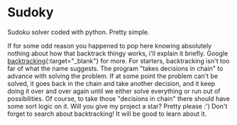 # Sudoky
Sudoku solver coded with python. Pretty simple.

If for some odd reason you happened to pop here knowing absolutely nothing about how that backtrack thingy works, i'll explain it briefly. Google [backtracking](https://www.youtube.com/watch?v=QDia3e12czc){:target="_blank"} for more.
For starters, backtracking isn't too far of what the name suggests. The program "takes decisions in chain" to advance with solving the problem. If at some point the problem can't be solved, it goes back in the chain and take another decision, and it keep doing it over and over again until we either solve everything or run out of possibilities.
Of course, to take those "decisions in chain" there should have some sort logic on it.
Will you give my project a star? Pretty please :')
Don't forget to search about backtracking! It will be good to learn about it.
